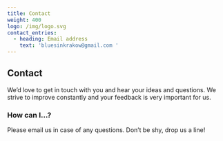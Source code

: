 ```yaml
---
title: Contact
weight: 400
logo: /img/logo.svg
contact_entries:
  - heading: Email address
    text: 'bluesinkrakow@gmail.com '
---
```

## Contact
We’d love to get in touch with you and hear your ideas and
questions. We strive to improve constantly and your feedback
is very important for us.
### How can I…?
Please email us in case of any questions. Don’t be shy, drop us a line!
